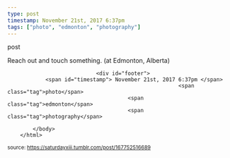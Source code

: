 ```yaml
---
type: post
timestamp: November 21st, 2017 6:37pm
tags: ["photo", "edmonton", "photography"]
---
```

post
<a href="https://www.instagram.com/p/Bbx4Dg_neWK/ "></a>
                                                                                          
Reach out and touch something. (at Edmonton, Alberta)
 
                                    
                
                
                
                
                                <div id="footer">
                <span id="timestamp"> November 21st, 2017 6:37pm </span>
                                                          <span class="tag">photo</span>
                                          <span class="tag">edmonton</span>
                                          <span class="tag">photography</span>
                                                    
            </body>
        </html>

        
<small>source: https://saturdayxiii.tumblr.com/post/167752516689</small>